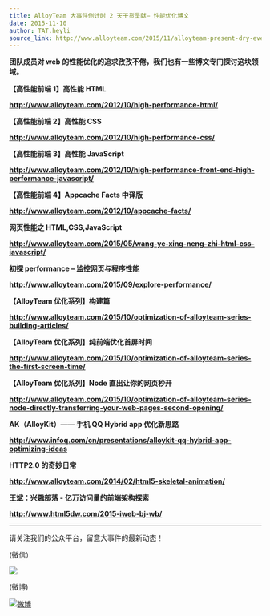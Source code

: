 ```yaml
---
title: AlloyTeam 大事件倒计时 2 天干货呈献– 性能优化博文
date: 2015-11-10
author: TAT.heyli
source_link: http://www.alloyteam.com/2015/11/alloyteam-present-dry-event-countdown-2-days-performance-optimization-blog/
---
```


**团队成员对 web 的性能优化的追求孜孜不倦，我们也有一些博文专门探讨这块领域。**

**【高性能前端 1】高性能 HTML**

**<http://www.alloyteam.com/2012/10/high-performance-html/>**

**【高性能前端 2】高性能 CSS**

**<http://www.alloyteam.com/2012/10/high-performance-css/>**

**【高性能前端 3】高性能 JavaScript**

**<http://www.alloyteam.com/2012/10/high-performance-front-end-high-performance-javascript/>**

**【高性能前端 4】Appcache Facts 中译版**

**<http://www.alloyteam.com/2012/10/appcache-facts/>**

**网页性能之 HTML,CSS,JavaScript**

**<http://www.alloyteam.com/2015/05/wang-ye-xing-neng-zhi-html-css-javascript/>**

**初探 performance – 监控网页与程序性能**

**<http://www.alloyteam.com/2015/09/explore-performance/>**

**【AlloyTeam 优化系列】构建篇**

**<http://www.alloyteam.com/2015/10/optimization-of-alloyteam-series-building-articles/>**

**【AlloyTeam 优化系列】纯前端优化首屏时间**

**<http://www.alloyteam.com/2015/10/optimization-of-alloyteam-series-the-first-screen-time/>**

**【AlloyTeam 优化系列】Node 直出让你的网页秒开**

**<http://www.alloyteam.com/2015/10/optimization-of-alloyteam-series-node-directly-transferring-your-web-pages-second-opening/>**

**AK（AlloyKit）—— 手机 QQ Hybrid app 优化新思路**

**<http://www.infoq.com/cn/presentations/alloykit-qq-hybrid-app-optimizing-ideas>**

**HTTP2.0 的奇妙日常**

**<http://www.alloyteam.com/2014/02/html5-skeletal-animation/>**

**王斌：兴趣部落 - 亿万访问量的前端架构探索​**

**<http://www.html5dw.com/2015-iweb-bj-wb/>**

* * *

请关注我们的公众平台，留意大事件的最新动态！

(微信）

![](https://mmbiz.qlogo.cn/mmbiz/q2ntl21QGgU8Veasu5dgcoyK7tBgzcUfabhqYpKzeTClAqZV6yhJy5nwgZtMWUp0icRgY40K6gicia2t0KEMMUTYw/0?wx_fmt=jpeg)

​(微博)

[![微博](http://www.alloyteam.com/wp-content/uploads/2015/11/微博.png)](http://www.alloyteam.com/wp-content/uploads/2015/11/微博.png)